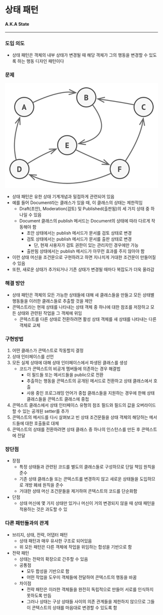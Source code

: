 # 상태 패턴
#### A.K.A State

---
### 도입 의도
- 상태 패턴은 객체의 내부 상태가 변경될 때 해당 객체가 그의 행동을 변경할 수 있도록 하는 행동 디자인 패턴이다

### 문제
![Finite State Machine.png](FSM.png)
- 상태 패턴은 유한 상태 기계개념과 밀접하게 관련되어 있음
- 예를 들어 Document라는 클래스가 있을 때, 이 클래스의 상태는 제한적임
  - Draft(초안), Moderation(검토) 및 Published(출판됨)의 세 가지 상태 중 하나일 수 있음
  - Document 클래스의 publish 메서드는 Document의 상태에 따라 다르게 작동해야 함
    - 초안 상태에서는 publish 메서드가 문서를 검토 상태로 변경
    - 검토 상태에서는 publish 메서드가 문서를 출판 상태로 변경
      - 단, 현재 사용자가 검토 권한이 있는 관리자인 경우에만 가능
    - 출판됨 상태에서는 publish 메서드가 아무런 효과를 주지 않아야 함
- 이런 상태 머신을 조건문으로 구현하려고 하면 지나치게 거대한 조건문이 만들어질 수 있음
- 또한, 새로운 상태가 추가되거나 기존 상태가 변경될 때마다 복잡도가 더욱 올라감

### 해결 방안
- 상태 패턴은 객체의 모든 가능한 상태들에 대해 새 클래스들을 만들고 모든 상태별 행동들을 이러한 클래스들로 추출할 것을 제안
- 콘텍스트라는 현재 상태를 나타내는 상태 객체 중 하나에 대한 참조를 저장하고 모든 상태와 관련된 작업을 그 객체에 위임
  - 콘텍스트를 다른 상태로 전환하려면 활성 상태 객체를 새 상태를 나타내는 다른 객체로 교체

### 구현방법
1. 어떤 클래스가 콘텍스트로 작동할지 결정
2. 상태 인터페이스를 선언
3. 모든 실제 상태에 대해 상태 인터페이스에서 파생된 클래스를 생성
    - 코드가 콘텍스트의 비공개 멤버들에 의존하는 경우 해결법
      - 이 필드들 또는 메서드들을 public으로 전환
      - 추출하는 행동을 콘텍스트의 공개된 메서드로 전환하고 상태 클래스에서 호출
      - 사용 중인 프로그래밍 언어가 중첩 클래스들을 지원하는 경우에 한해 상태 클래스들을 콘텍스트 클래스에 중첩
4. 콘텍스트 클래스에서 상태 인터페이스 유형의 참조 필드와 필드의 값을 오버라이드할 수 있는 공개된 setter를 추가
5. 콘텍스트의 메서드를 다시 살펴보고 빈 상태 조건문들을 상태 객체의 해당하는 메서드들에 대한 호출들로 대체
6. 콘텍스트의 상태를 전환하려면 상태 클래스 중 하나의 인스턴스를 만든 후 콘텍스트에 전달

### 장단점
- 장점
  - 특정 상태들과 관련된 코드를 별도의 클래스들로 구성하므로 단일 책임 원칙을 준수
  - 기존 상태 클래스들 또는 콘텍스트를 변경하지 않고 새로운 상태들을 도입하므로 개방 폐쇄 원칙을 준수
  - 거대한 상태 머신 조건문들을 제거하여 콘텍스트의 코드를 단순화함
- 단점
  -  상태 머신에 몇 가지 상태만 있거나 머신이 거의 변경되지 않을 때 상태 패턴을 적용하는 것은 과도할 수 있

### 다른 패턴들과의 관계
- 브리지, 상태, 전략, 어댑터 패턴
  - 상태 패턴과 매우 유사한 구조로 되어있음
  - 위 모든 패턴은 다른 객체에 작업을 위임하는 합성을 기반으로 함
- 전략 패턴
  - 상태는 전략의 확장으로 간주할 수 있음
  - 공통점
    - 모두 합성을 기반으로 함
    - 어떤 작업을 도우미 객체들에 전달하여 콘텍스트의 행동을 바꿈
  - 차이점
    - 전략 패턴은 이러한 객체들을 완전히 독립적으로 만들어 서로를 인식하지 못하도록 만듬
    - 그러나 상태는 구상 상태들 사이의 의존 관계들을 제한하지 않으므로 그들이 콘텍스트의 상태를 마음대로 변경할 수 있도록 함